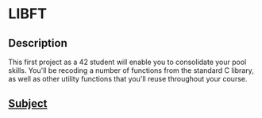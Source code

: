 # LIBFT

## Description

This first project as a 42 student will enable you to consolidate your pool skills. You'll be recoding a number of functions from the standard C library, as well as other utility functions that you'll reuse throughout your course.

## [Subject](https://cdn.intra.42.fr/pdf/pdf/122820/fr.subject.pdf)
